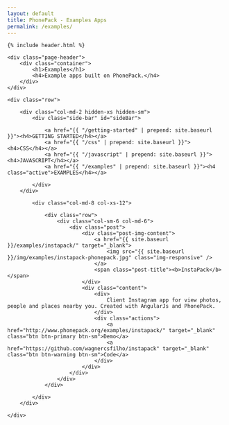 ```yaml
---
layout: default
title: PhonePack - Examples Apps
permalink: /examples/
---
```


<div class="feat">

    {% include header.html %}

    <div class="page-header">
        <div class="container">
            <h1>Examples</h1>
            <h4>Example apps built on PhonePack.</h4>
        </div>
    </div>
</div>

<div class="container">

    <div class="row">

        <div class="col-md-2 hidden-xs hidden-sm">
            <div class="side-bar" id="sideBar">

                <a href="{{ "/getting-started" | prepend: site.baseurl }}"><h4>GETTING STARTED</h4></a>
                <a href="{{ "/css" | prepend: site.baseurl }}"><h4>CSS</h4></a>
                <a href="{{ "/javascript" | prepend: site.baseurl }}"><h4>JAVASCRIPT</h4></a>
                <a href="{{ "/examples" | prepend: site.baseurl }}"><h4 class="active">EXAMPLES</h4></a>

            </div>
        </div>

            <div class="col-md-8 col-xs-12">

                <div class="row">
                    <div class="col-sm-6 col-md-6">
                        <div class="post">
                            <div class="post-img-content">
                                <a href="{{ site.baseurl }}/examples/instapack/" target="_blank">
                                    <img src="{{ site.baseurl }}/img/examples/instapack-phonepack.jpg" class="img-responsive" />
                                </a>
                                <span class="post-title"><b>InstaPack</b></span>
                            </div>
                            <div class="content">
                                <div>
                                    Client Instagram app for view photos, people and places nearby you. Created with AngularJs and PhonePack.
                                </div>
                                <div class="actions">
                                    <a href="http://www.phonepack.org/examples/instapack/" target="_blank" class="btn btn-primary btn-sm">Demo</a>
                                    <a href="https://github.com/wagnercsfilho/instapack" target="_blank" class="btn btn-warning btn-sm">Code</a>
                                </div>
                            </div> 
                        </div>
                    </div>
                </div>

            </div>
        </div>

    </div>